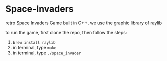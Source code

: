 # Space-Invaders
retro Space Invaders Game built in C++, we use the graphic library of raylib

to run the game, first clone the repo, then follow the steps:

1. ``` brew install raylib ```
2. in terminal, type ```make```
3. in terminal, type ```./space_invader```
